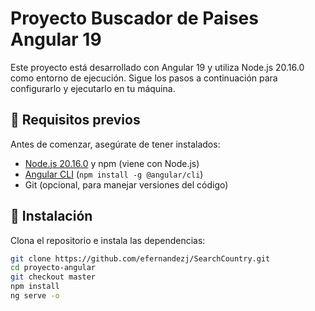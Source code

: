 # Proyecto Buscador de Paises Angular 19

Este proyecto está desarrollado con Angular 19 y utiliza Node.js 20.16.0 como entorno de ejecución. Sigue los pasos a continuación para configurarlo y ejecutarlo en tu máquina.

## 🚀 Requisitos previos

Antes de comenzar, asegúrate de tener instalados:

- [Node.js 20.16.0](https://nodejs.org/) y npm (viene con Node.js)
- [Angular CLI](https://angular.io/cli) (`npm install -g @angular/cli`)
- Git (opcional, para manejar versiones del código)

## 🔧 Instalación

Clona el repositorio e instala las dependencias:

```sh
git clone https://github.com/efernandezj/SearchCountry.git
cd proyecto-angular
git checkout master
npm install
ng serve -o
